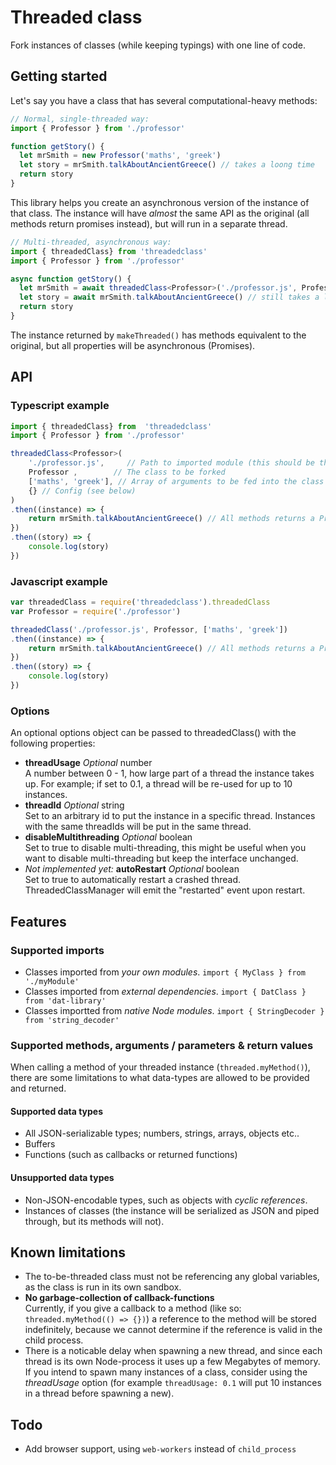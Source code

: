 # Threaded class
Fork instances of classes (while keeping typings) with one line of code.

## Getting started
Let's say you have a class that has several computational-heavy methods:
```typescript
// Normal, single-threaded way:
import { Professor } from './professor'

function getStory() {
  let mrSmith = new Professor('maths', 'greek')
  let story = mrSmith.talkAboutAncientGreece() // takes a loong time
  return story
}
```
This library helps you create an asynchronous version of the instance of that class.
The instance will have _almost_ the same API as the original (all methods return promises instead), but will run in a separate thread. 
```typescript
// Multi-threaded, asynchronous way:
import { threadedClass} from 'threadedclass'
import { Professor } from './professor'

async function getStory() {
  let mrSmith = await threadedClass<Professor>('./professor.js', Professor, ['maths', 'greek'])
  let story = await mrSmith.talkAboutAncientGreece() // still takes a loong time, but now runs in a separate thread
  return story
}
```
The instance returned by `makeThreaded()` has methods equivalent to the original, but all properties will be asynchronous (Promises).

## API
### Typescript example
```typescript
import { threadedClass} from  'threadedclass'
import { Professor } from './professor'

threadedClass<Professor>(
	'./professor.js',     // Path to imported module (this should be the same path as is in require('XX') or import {class} from 'XX'} )
	Professor ,        // The class to be forked
	['maths', 'greek'], // Array of arguments to be fed into the class constructor
	{} // Config (see below)
)
.then((instance) => {
	return mrSmith.talkAboutAncientGreece() // All methods returns a Promise
})
.then((story) => {
	console.log(story)
})
```
### Javascript example
```javascript
var threadedClass = require('threadedclass').threadedClass
var Professor = require('./professor')

threadedClass('./professor.js', Professor, ['maths', 'greek'])
.then((instance) => {
	return mrSmith.talkAboutAncientGreece() // All methods returns a Promise
})
.then((story) => {
	console.log(story)
})
```
### Options
An optional options object can be passed to threadedClass() with the following properties:

* **threadUsage** _Optional_ number
	<br>A number between 0 - 1, how large part of a thread the instance takes up. For example; if set to 0.1, a thread will be re-used for up to 10 instances.
* **threadId** _Optional_ string
	<br>Set to an arbitrary id to put the instance in a specific thread. Instances with the same threadIds will be put in the same thread.
* **disableMultithreading** _Optional_ boolean
	<br>Set to true to disable multi-threading, this might be useful when you want to disable multi-threading but keep the interface unchanged.
* *Not implemented yet:* **autoRestart** _Optional_ boolean
	<br>Set to true to automatically restart a crashed thread. ThreadedClassManager will emit the "restarted" event upon restart.

## Features

### Supported imports
* Classes imported from _your own modules_. `import { MyClass } from './myModule'`
* Classes imported from _external dependencies_. `import { DatClass } from 'dat-library'`
* Classes importted from _native Node modules_. `import { StringDecoder } from 'string_decoder'`

### Supported methods, arguments / parameters & return values
When calling a method of your threaded instance (`threaded.myMethod()`), there are some limitations to what data-types are allowed to be provided and returned.

#### Supported data types
* All JSON-serializable types; numbers, strings, arrays, objects etc..
* Buffers
* Functions (such as callbacks or returned functions)

#### Unsupported data types
* Non-JSON-encodable types, such as objects with *cyclic references*.
* Instances of classes (the instance will be serialized as JSON and piped through, but its methods will not).

## Known limitations
* The to-be-threaded class must not be referencing any global variables, as the class is run in its own sandbox.
* **No garbage-collection of callback-functions**
	<br> Currently, if you give a callback to a method (like so: `threaded.myMethod(() => {})`) a reference to the method will be stored indefinitely, because we cannot determine if the reference is valid in the child process.
* There is a noticable delay when spawning a new thread, and since each thread is its own Node-process it uses up a few Megabytes of memory. If you intend to spawn many instances of a class, consider using the _threadUsage_ option (for example `threadUsage: 0.1` will put 10 instances in a thread before spawning a new).

## Todo
* Add browser support, using `web-workers` instead of `child_process`
